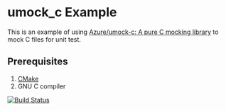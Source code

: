 # umock_c Example

This is an example of using [Azure/umock-c: A pure C mocking library](https://github.com/Azure/umock-c)
to mock C files for unit test.


## Prerequisites

1. [CMake](https://cmake.org/)
2. GNU C compiler


[![Build Status](https://travis-ci.org/maxpeng/umock_c_example.svg?branch=master)](https://travis-ci.org/maxpeng/umock_c_example)
